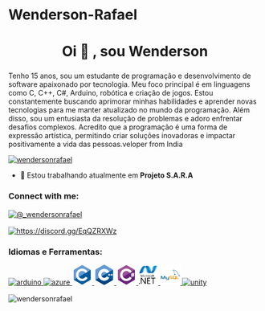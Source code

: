 # Wenderson-Rafael<h1 align="center">Oi 👋 , sou Wenderson</h1><h3 align="center">
Tenho 15 anos, sou um estudante de programação e desenvolvimento de software apaixonado por tecnologia. Meu foco principal é em linguagens como C, C++, C#, Arduino, robótica e criação de jogos. Estou constantemente buscando aprimorar minhas habilidades e aprender novas tecnologias para me manter atualizado no mundo da programação. Além disso, sou um entusiasta da resolução de problemas e adoro enfrentar desafios complexos. Acredito que a programação é uma forma de expressão artística, permitindo criar soluções inovadoras e impactar positivamente a vida das pessoas.veloper from India</h3><p align="left"> <a href="https://github.com/ryo-ma/github-profile-trophy"><img src="https://github-profile-trophy.vercel.app/?username=wendersonrafael" alt="wendersonrafael" /></a> </p>



- 🔭 Estou trabalhando atualmente em **Projeto S.A.R.A**

<h3 align="left">Connect with me:</h3><p align="left">
<a href="https://instagram.com/@_wendersonrafael" target="blank"><img align="center" src="https://raw.githubusercontent.com/rahuldkjain/github-profile-readme-generator/master/src/images/icons/Social/instagram.svg" alt="@_wendersonrafael" height="30" width="40" /></a>

<a href="https://discord.gg/https://discord.gg/EqQZRXWz" target="blank"><img align="center" src="https://raw.githubusercontent.com/rahuldkjain/github-profile-readme-generator/master/src/images/icons/Social/discord.svg" alt="https://discord.gg/EqQZRXWz" height="30" width="40" /></a></p><h3 align="left">Idiomas e Ferramentas:</h3>



<p align="esquerda"> <a href="https://www.arduino.cc/" target="_blank" rel="noreferrer"> <img src="https://cdn.worldvectorlogo.com/logos/arduino-1.svg" alt="arduino" width="40" height="40"/> </a> <a href="https://azure.microsoft.com/en-in/" target="_blank" rel="noreferrer"> <img src="https://www.vectorlogo.zone/logos/microsoft_azure/microsoft_azure-icon.svg" alt="azure" width="40" height="40"/> </a> <a href="https://www.cprogramming.com/" target="_blank" rel="noreferrer"> <img src="https://raw.githubusercontent.com/devicons/devicon/master/icons/c/c-original.svg" alt="c" width="40" height="40"/> </a> <a href="https://www.w3schools.com/cpp/" target="_blank" rel="noreferrer"> <img src="https://raw.githubusercontent.com/devicons/devicon/master/icons/cplusplus/cplusplus-original.svg" alt="cplusplus" width="40" height="40"/> </a> <a href="https://www.w3schools.com/cs/" target="_blank" rel="noreferrer"> <img src="https://raw.githubusercontent.com/devicons/devicon/master/icons/csharp/csharp-original.svg" alt="csharp" width="40" height="40"/> </a> <a href="https://dotnet.microsoft.com/" target="_blank" rel="noreferrer"> <img src="https://raw.githubusercontent.com/devicons/devicon/master/icons/dot-net/dot-net-original-wordmark.svg" alt="dotnet" width="40" height="40"/> </a> <a href="https://www.mysql.com/" target="_blank" rel="noreferrer"> <img src="https://raw.githubusercontent.com/devicons/devicon/master/icons/mysql/mysql-original-wordmark.svg" alt="mysql" width="40" height="40"/> </a> <a href="https://unity.com/" target="_blank" rel="noreferrer"> <img src="https://www.vectorlogo.zone/logos/unity3d/unity3d-icon.svg" alt="unity" width="40" height="40"/> </a> </p>

<p><img align="center" src="https://github-readme-stats.vercel.app/api/top-langs?username=wendersonrafael&show_icons=true&locale=en&layout=compact" alt="wendersonrafael" /></p>
